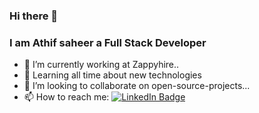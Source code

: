 ### Hi there 👋
### I am Athif saheer a Full Stack Developer

- 🔭 I’m currently working at Zappyhire..
- 🌱 Learning all time about new technologies
- 👯 I’m looking to collaborate on open-source-projects...
- 📫 How to reach me:
[![LinkedIn Badge](https://img.shields.io/badge/LinkedIn-Profile-informational?style=flat&logo=linkedin&logoColor=white&color=0D76A8)](https://www.linkedin.com/in/athif-saheer-6a54ba1b6/)
